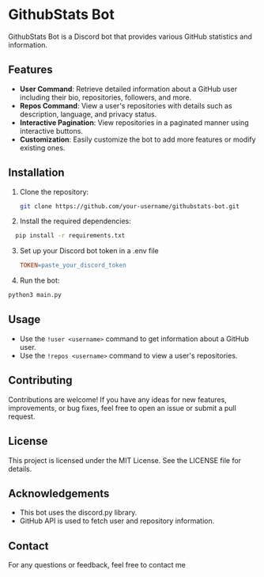 # GithubStats Bot

GithubStats Bot is a Discord bot that provides various GitHub statistics and information.

## Features

- **User Command**: Retrieve detailed information about a GitHub user including their bio, repositories, followers, and more.
- **Repos Command**: View a user's repositories with details such as description, language, and privacy status.
- **Interactive Pagination**: View repositories in a paginated manner using interactive buttons.
- **Customization**: Easily customize the bot to add more features or modify existing ones.

## Installation

1. Clone the repository:

   ```bash
   git clone https://github.com/your-username/githubstats-bot.git
   ```
2. Install the required dependencies:
  ```bash
    pip install -r requirements.txt
  ```
3. Set up your Discord bot token in a .env file
   ```makefile
   TOKEN=paste_your_discord_token
   ```
4. Run the bot:
  ```bash
  python3 main.py
  ```
## Usage

- Use the `!user <username>` command to get information about a GitHub user.
- Use the `!repos <username>` command to view a user's repositories.

## Contributing

Contributions are welcome! If you have any ideas for new features, improvements, or bug fixes, feel free to open an issue or submit a pull request.

## License

This project is licensed under the MIT License. See the LICENSE file for details.

## Acknowledgements

- This bot uses the discord.py library.
- GitHub API is used to fetch user and repository information.

## Contact

For any questions or feedback, feel free to contact me

